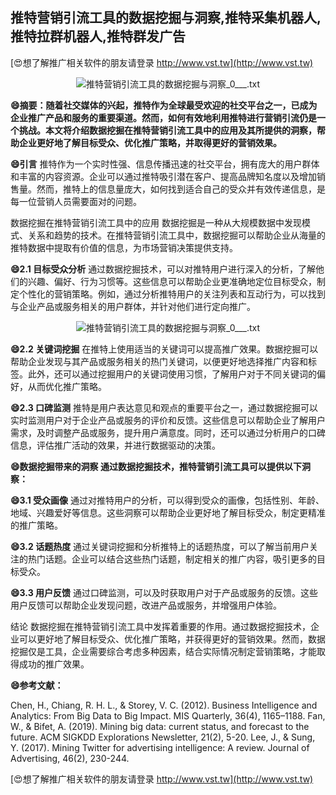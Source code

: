 ## **推特营销引流工具的数据挖掘与洞察,推特采集机器人,推特拉群机器人,推特群发广告**

[😍想了解推广相关软件的朋友请登录 http://www.vst.tw](http://www.vst.tw)

 <center><img src="https://vst.tw/MP4/tuiguang/png/0.png" alt="推特营销引流工具的数据挖掘与洞察_0___.txt"></center>

**😄摘要：随着社交媒体的兴起，推特作为全球最受欢迎的社交平台之一，已成为企业推广产品和服务的重要渠道。然而，如何有效地利用推特进行营销引流仍是一个挑战。本文将介绍数据挖掘在推特营销引流工具中的应用及其所提供的洞察，帮助企业更好地了解目标受众、优化推广策略，并取得更好的营销效果。**

**😄引言**
推特作为一个实时性强、信息传播迅速的社交平台，拥有庞大的用户群体和丰富的内容资源。企业可以通过推特吸引潜在客户、提高品牌知名度以及增加销售量。然而，推特上的信息量庞大，如何找到适合自己的受众并有效传递信息，是每一位营销人员需要面对的问题。

数据挖掘在推特营销引流工具中的应用
数据挖掘是一种从大规模数据中发现模式、关系和趋势的技术。在推特营销引流工具中，数据挖掘可以帮助企业从海量的推特数据中提取有价值的信息，为市场营销决策提供支持。

**😄2.1 目标受众分析**
通过数据挖掘技术，可以对推特用户进行深入的分析，了解他们的兴趣、偏好、行为习惯等。这些信息可以帮助企业更准确地定位目标受众，制定个性化的营销策略。例如，通过分析推特用户的关注列表和互动行为，可以找到与企业产品或服务相关的用户群体，并针对他们进行定向推广。

 <center><img src="https://vst.tw/MP4/tuiguang/png/5.png" alt="推特营销引流工具的数据挖掘与洞察_0___.txt"></center>

**😄2.2 关键词挖掘**
在推特上使用适当的关键词可以提高推广效果。数据挖掘可以帮助企业发现与其产品或服务相关的热门关键词，以便更好地选择推广内容和标签。此外，还可以通过挖掘用户的关键词使用习惯，了解用户对于不同关键词的偏好，从而优化推广策略。

**😄2.3 口碑监测**
推特是用户表达意见和观点的重要平台之一，通过数据挖掘可以实时监测用户对于企业产品或服务的评价和反馈。这些信息可以帮助企业了解用户需求，及时调整产品或服务，提升用户满意度。同时，还可以通过分析用户的口碑信息，评估推广活动的效果，并进行数据驱动的决策。

**😄数据挖掘带来的洞察 通过数据挖掘技术，推特营销引流工具可以提供以下洞察：**

**😄3.1 受众画像**
通过对推特用户的分析，可以得到受众的画像，包括性别、年龄、地域、兴趣爱好等信息。这些洞察可以帮助企业更好地了解目标受众，制定更精准的推广策略。

**😄3.2 话题热度**
通过关键词挖掘和分析推特上的话题热度，可以了解当前用户关注的热门话题。企业可以结合这些热门话题，制定相关的推广内容，吸引更多的目标受众。

**😄3.3 用户反馈**
通过口碑监测，可以及时获取用户对于产品或服务的反馈。这些用户反馈可以帮助企业发现问题，改进产品或服务，并增强用户体验。

结论 数据挖掘在推特营销引流工具中发挥着重要的作用。通过数据挖掘技术，企业可以更好地了解目标受众、优化推广策略，并获得更好的营销效果。然而，数据挖掘仅是工具，企业需要综合考虑多种因素，结合实际情况制定营销策略，才能取得成功的推广效果。

**😄参考文献：**

Chen, H., Chiang, R. H. L., & Storey, V. C. (2012). Business Intelligence and Analytics: From Big Data to Big Impact. MIS Quarterly, 36(4), 1165–1188.
Fan, W., & Bifet, A. (2019). Mining big data: current status, and forecast to the future. ACM SIGKDD Explorations Newsletter, 21(2), 5-20.
Lee, J., & Sung, Y. (2017). Mining Twitter for advertising intelligence: A review. Journal of Advertising, 46(2), 230-244.

[😍想了解推广相关软件的朋友请登录 http://www.vst.tw](http://www.vst.tw)



